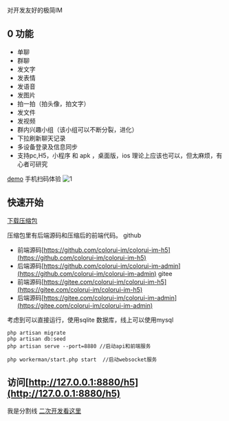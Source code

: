 对开发友好的极简IM

## 0 功能

* 单聊
* 群聊
* 发文字
* 发表情
* 发语音
* 发图片
* 拍一拍（拍头像，拍文字）
* 发文件
* 发视频
* 群内兴趣小组（该小组可以不断分裂，进化）
* 下拉刷新聊天记录
* 多设备登录及信息同步
* 支持pc,H5，小程序 和 apk ，桌面版，ios 理论上应该也可以，但太麻烦，有心者可研究

[demo](https://jc91715.top/im)
手机扫码体验
![1](https://jc91715.top/storage/app/blog/3vCEkfFjmS.png)

## 快速开始
[下载压缩包](https://jc91715.top/storage/app/media/im/colorui-im-admin-h5.zip)

压缩包里有后端源码和压缩后的前端代码。
github 
* 前端源码[https://github.com/colorui-im/colorui-im-h5](https://github.com/colorui-im/colorui-im-h5)
* 后端源码[https://github.com/colorui-im/colorui-im-admin](https://github.com/colorui-im/colorui-im-admin)
gitee
* 前端源码[https://gitee.com/colorui-im/colorui-im-h5](https://gitee.com/colorui-im/colorui-im-h5)
* 后端源码[https://gitee.com/colorui-im/colorui-im-admin](https://gitee.com/colorui-im/colorui-im-admin)


考虑到可以直接运行，使用sqlite 数据库，线上可以使用mysql

```
php artisan migrate 
php artisan db:seed
php artisan serve --port=8880 //启动api和前端服务
```
```
php workerman/start.php start  //启动websocket服务
```

访问[http://127.0.0.1:8880/h5](http://127.0.0.1:8880/h5)
-------
我是分割线
[二次开发看这里](https://jc91715.top/colorui-im-doc/10/chapters/14272)



